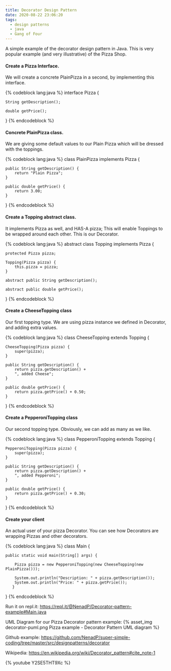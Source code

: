 ```yaml
---
title: Decorator Design Pattern
date: 2020-08-22 23:06:20
tags: 
  - design patterns
  - java
  - Gang of Four
---
```

A simple example of the decorator design pattern in Java.
This is very popular example (and very illustrative) of the Pizza Shop.

#### Create a Pizza Interface. 

We will create a concrete PlainPizza in a second, by implementing this interface.

{% codeblock lang:java %}
interface Pizza {

    String getDescription();

    double getPrice();
}
{% endcodeblock %}

#### Concrete PlainPizza class. 

We are giving some default values to our Plain Pizza which will be dressed with the toppings.

{% codeblock lang:java %}
class PlainPizza implements Pizza {

    public String getDescription() {
        return "Plain Pizza";
    }

    public double getPrice() {
        return 3.00;
    }
}
{% endcodeblock %}


#### Create a Topping abstract class. 

It implements Pizza as well, and HAS-A pizza; This will enable Toppings to be wrapped around each other.
This is our Decorator.

{% codeblock lang:java %}
abstract class Topping implements Pizza {

    protected Pizza pizza;

    Topping(Pizza pizza) {
        this.pizza = pizza;
    }

    abstract public String getDescription();

    abstract public double getPrice();
}
{% endcodeblock %}

#### Create a CheeseTopping class

Our first topping type. We are using pizza instance we defined in Decorator, and adding extra values.

{% codeblock lang:java %}
class CheeseTopping extends Topping {

    CheeseTopping(Pizza pizza) {
        super(pizza);
    }

    public String getDescription() {
        return pizza.getDescription() + 
        ", added Cheese";
    }

    public double getPrice() {
        return pizza.getPrice() + 0.50;
    }
}
{% endcodeblock %}


#### Create a PepperoniTopping class

Our second topping type. Obviously, we can add as many as we like.

{% codeblock lang:java %}
class PepperoniTopping extends Topping {

    PepperoniTopping(Pizza pizza) {
        super(pizza);
    }

    public String getDescription() {
        return pizza.getDescription() + 
        ", added Pepperoni";
    }

    public double getPrice() {
        return pizza.getPrice() + 0.30;
    }
}
{% endcodeblock %}


#### Create your client 

An actual user of your pizza Decorator. You can see how Decorators are wrapping Pizzas and other decorators.

{% codeblock lang:java %}
class Main {

    public static void main(String[] args) {

        Pizza pizza = new PepperoniTopping(new CheeseTopping(new PlainPizza()));
        
        System.out.println("Description: " + pizza.getDescription());
        System.out.println("Price: " + pizza.getPrice());
       }
}
{% endcodeblock %}


Run it on repl.it:
https://repl.it/@NenadP/Decorator-pattern-example#Main.java

UML Diagram for our Pizza Decorator pattern example:
{% asset_img decorator-puml.png Pizza example - Decorator Pattern UML diagram %}

Github example:
https://github.com/NenadP/super-simple-coding/tree/master/src/designpatterns/decorator

Wikipedia:
https://en.wikipedia.org/wiki/Decorator_pattern#cite_note-1

{% youtube Y2SE5THT9Xc %}